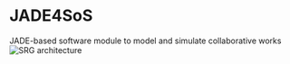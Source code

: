 # JADE4SoS
JADE-based software module to model and simulate collaborative works 
![SRG architecture](https://github.com/zele-git/JADE4SoS/issues/2#issue-1174545968)
